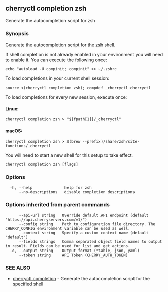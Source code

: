 ## cherryctl completion zsh

Generate the autocompletion script for zsh

### Synopsis

Generate the autocompletion script for the zsh shell.

If shell completion is not already enabled in your environment you will need
to enable it.  You can execute the following once:

	echo "autoload -U compinit; compinit" >> ~/.zshrc

To load completions in your current shell session:

	source <(cherryctl completion zsh); compdef _cherryctl cherryctl

To load completions for every new session, execute once:

#### Linux:

	cherryctl completion zsh > "${fpath[1]}/_cherryctl"

#### macOS:

	cherryctl completion zsh > $(brew --prefix)/share/zsh/site-functions/_cherryctl

You will need to start a new shell for this setup to take effect.


```
cherryctl completion zsh [flags]
```

### Options

```
  -h, --help              help for zsh
      --no-descriptions   disable completion descriptions
```

### Options inherited from parent commands

```
      --api-url string   Override default API endpoint (default "https://api.cherryservers.com/v1/")
      --config string    Path to configuration file directory. The CHERRY_CONFIG environment variable can be used as well.
      --context string   Specify a custom context name (default "default")
      --fields strings   Comma separated object field names to output in result. Fields can be used for list and get actions.
  -o, --output string    Output format (*table, json, yaml)
      --token string     API Token (CHERRY_AUTH_TOKEN)
```

### SEE ALSO

* [cherryctl completion](cherryctl_completion.md)	 - Generate the autocompletion script for the specified shell

